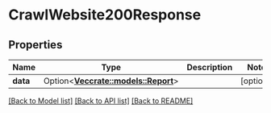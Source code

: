 # CrawlWebsite200Response

## Properties

Name | Type | Description | Notes
------------ | ------------- | ------------- | -------------
**data** | Option<[**Vec<crate::models::Report>**](Report.md)> |  | [optional]

[[Back to Model list]](../README.md#documentation-for-models) [[Back to API list]](../README.md#documentation-for-api-endpoints) [[Back to README]](../README.md)


